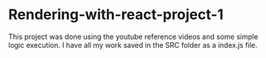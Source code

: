# Rendering-with-react-project-1


This project was done using the youtube reference videos and some simple logic execution. I have all my work saved in the SRC folder as a index.js file. 
